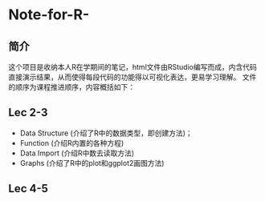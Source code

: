 # Note-for-R-
## 简介
这个项目是收纳本人R在学期间的笔记，html文件由RStudio编写而成，内含代码直接演示结果，从而使得每段代码的功能得以可视化表达，更易学习理解。
文件的顺序为课程推进顺序，内容概括如下：
## Lec 2-3
+ Data Structure (介绍了R中的数据类型，即创建方法)；
+ Function (介绍R内置的各种方程)
+ Data Import (介绍R中数去读取方法)
+ Graphs (介绍了R中的plot和ggplot2画图方法)
## Lec 4-5
